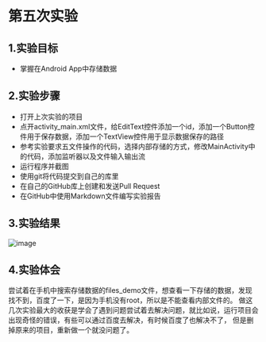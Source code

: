 # 第五次实验
## 1.实验目标
+ 掌握在Android App中存储数据
## 2.实验步骤
+ 打开上次实验的项目
+ 点开activity_main.xml文件，给EditText控件添加一个id，添加一个Button控件用于保存数据，添加一个TextView控件用于显示数据保存的路径
+ 参考实验要求五文件操作的代码，选择内部存储的方式，修改MainActivity中的代码，添加监听器以及文件输入输出流
+ 运行程序并截图
+ 使用git将代码提交到自己的库里
+ 在自己的GitHub库上创建和发送Pull Request
+ 在GitHub中使用Markdown文件编写实验报告
## 3.实验结果
![image](https://github.com/zaitao/android-labs-2018/blob/master/soft1614080902138/123.png)
## 4.实验体会
尝试着在手机中搜索存储数据的files_demo文件，想查看一下存储的数据，发现找不到，百度了一下，是因为手机没有root，所以是不能查看内部文件的。
做这几次实验最大的收获是学会了遇到问题尝试着去解决问题，就比如说，运行项目会出现奇怪的错误，有些可以通过百度去解决，有时候百度了也解决不了，
但是删掉原来的项目，重新做一个就没问题了。
